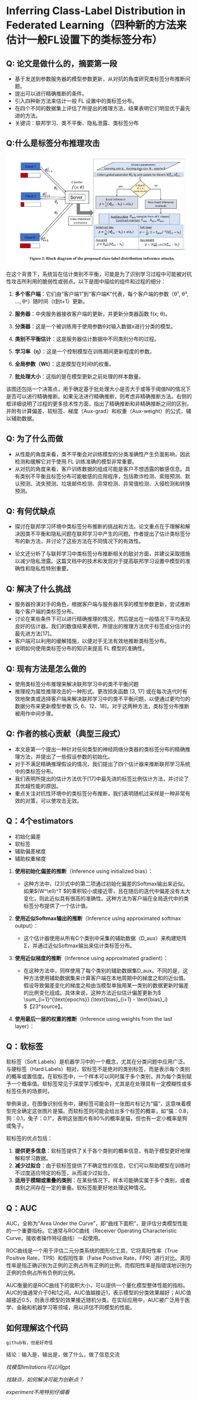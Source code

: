 # Inferring Class-Label Distribution in Federated Learning（四种新的方法来估计一般FL设置下的类标签分布）

## Q: 论文是做什么的，摘要第一段

- 基于发送到参数服务器的模型参数更新，从对抗的角度研究类标签分布推断问题。
- 提出可以进行精确推断的条件。
- 引入四种新方法来估计一般 FL 设置中的类标签分布。
- 在四个不同的数据集上评估了所提出的推理方法，结果表明它们明显优于最先进的方法。
- 关键词：联邦学习、类不平衡、隐私泄露、类标签分布

## Q:什么是标签分布推理攻击

![image-20240130212000477](image-20240130212000477.png)

在这个背景下，系统旨在估计类别不平衡，可能是为了识别学习过程中可能被对抗性攻击所利用的脆弱性或弱点。以下是图中描绘的组件和过程的细分：

1. **多个客户端**：它们由“客户端1”到“客户端K”代表，每个客户端的参数（θ¹, θ², ..., θᴷ）随时间（t到t+1）更新。

2. **服务器**：中央服务器接收客户端的更新，并更新分类器函数 f(x; θ)。

3. **分类器**：这是一个被训练用于使用参数θ对输入数据x进行分类的模型。

4. **类别不平衡估计**：这是服务器估计数据中不同类别分布的过程。

5. **学习率（η）**：这是一个控制模型在训练期间更新程度的参数。

6. **全局参数（Wt）**：这是模型在时间t的权重。

7. **批处理大小**：这指的是在模型更新之前处理的样本数量。

该图还包括一个决策点，用于确定基于批处理大小是否大于或等于阈值N的情况下是否可以进行精确推断。如果无法进行精确推断，则考虑非精确推断方法。右侧的框详细说明了过程的更多技术性方面，指出了精确推断和非精确推断之间的区别，并附有计算偏差、软标签、梯度（Aux-grad）和权重（Aux-weight）的公式，辅以辅助数据。

## Q: 为了什么而做

- 从性能的角度来看，类不平衡会对训练模型的分类准确性产生负面影响，因此检测和缓解它对于使用 FL 训练准确的模型非常重要。
- 从对抗的角度来看，客户训练数据的组成可能是客户不想透露的敏感信息。具有类别不平衡且标签分布可能敏感的应用程序，包括欺诈检测、索赔预测、默认预测、流失预测、垃圾邮件检测、异常检测、异常值检测、入侵检测和转换预测。

## Q: 有何优缺点

- 探讨在联邦学习环境中类标签分布推断的挑战和方法。论文重点在于理解和解决因类不平衡和隐私问题在联邦学习中产生的问题。作者提出了估计类标签分布的新方法，并讨论了这些方法在不同情况下的有效性。

- 论文还分析了与联邦学习中类标签分布推断相关的敌对方面，并建议采取措施以减少隐私泄露。这篇文档中的技术和发现对于提高联邦学习设置中模型的准确性和隐私性特别重要。

## Q: 解决了什么挑战

- 服务器扮演对手的角色，根据客户端与服务器共享的模型参数更新，尝试推断每个客户端的类标签分布。
- 讨论在某些条件下可以进行精确推理的情况，然后提出在一般情况下平均表现良好的估计器。我们的数值结果表明，所提出的推理方法优于标签成分估计的最先进方法[17]。
- 客户端可以利用的缓解措施，以便对手无法有效地推断类标签分布。
- 说明如何使用类标签分布的知识来提高 FL 模型的准确性。

## Q: 现有方法是怎么做的

- 使用类标签分布推理来解决联邦学习中的类不平衡问题
- 推理视为属性推理攻击的一种形式。更改损失函数 [3, 17] 或在每次迭代时有效地聚类或选择客户端来解决联邦学习中的类不平衡问题，以便通过更均匀的数据分布来更新模型参数 [5, 6、12、18]。对于这两种方法，类标签分布推断被用作中间步骤。

## Q: 作者的核心贡献（典型三段式）

- 本文是第一个提出一种针对任何类型的神经网络分类器的类标签分布的精确推理方法，并提出了一些假设参数的初始化。
-  对于不满足精确推理假设的情况，我们提出了四个估计器来推断联邦学习系统中的类标签分布。 
- 我们表明所提出的估计方法优于[17]中最先进的标签比例估计方法，并讨论了其优越性能的原因。 
- 重点关注对抗性环境中的类标签分布推断，我们表明随机过采样是一种非常有效的对策，可以使攻击无效。

## Q：4个estimators

- 初始化偏差
- 软标签
- 辅助偏差梯度
- 辅助权重梯度

1. **使用初始化偏差的推断**（Inference using initialized bias）：
   - 这种方法中，(23)式中的第二项通过初始化偏差的Softmax输出来近似。如果$(W^\ell)^T $的乘积较小或接近零，且在随后的迭代中偏差没有太大变化，则此近似具有很高的准确性。这种方法为客户端在全局迭代中的类标签分布提供了一个估计值。

2. **使用近似Softmax输出的推断**（Inference using approximated softmax output）：
   - 这个估计器使用从所有C个类别中采集的辅助数据（D_aux）来构建矩阵Σ，并通过近似Softmax输出来估计类标签分布。

3. **使用近似梯度的推断**（Inference using approximated gradient）：
   - 在这种方法中，同样使用了每个类别的辅助数据集D_aux。不同的是，这种方法使用辅助数据集来计算客户端在本地周期中的梯度之和的近似值。假设导致偏差变化的梯度之和由当模型单独用某一类别的数据更新时偏差的比例变化组成。具体来说，这种方法近似估计偏差更新为$ \sum_{i=1}^{\text{epochs}} (\text{bias}_{i+1} - \text{bias}_i) $【23†source】。

4. **使用最后一层的权重的推断**（Inference using weights from the last layer）：

## Q：软标签

软标签（Soft Labels）是机器学习中的一个概念，尤其在分类问题中应用广泛。与硬标签（Hard Labels）相对，软标签不是绝对的类别标签，而是表示每个类别的概率或置信度。在软标签中，一个样本可以同时属于多个类别，并为每个类别赋予一个概率值。软标签常见于深度学习模型中，尤其是在处理具有一定模糊性或多标签任务的场景时。

举例来说，在图像识别任务中，硬标签可能会将一张图片标记为“猫”，这意味着模型完全确定这张图片是猫。而软标签则可能会给出多个标签的概率，如“猫：0.8，狗：0.1，兔子：0.1”，表明这张图片有80%的概率是猫，但也有一定小概率是狗或兔子。

软标签的优点包括：

1. **提供更多信息**：软标签提供了关于各个类别的概率信息，有助于模型更好地理解和学习数据。
2. **减少过拟合**：由于软标签提供了不确定性的信息，它们可以帮助模型在训练时不过度适应特定的标签，从而减少过拟合。
3. **适用于模糊或重叠的类别**：在某些情况下，样本可能确实属于多个类别，或者类别之间存在一定的重叠。软标签能更好地处理这种情况。

## Q：AUC

AUC，全称为“Area Under the Curve”，即“曲线下面积”，是评估分类模型性能的一个重要指标。它通常与ROC曲线（Receiver Operating Characteristic Curve，接收者操作特征曲线）一起使用。

ROC曲线是一个用于评估二元分类系统的图形化工具，它将真阳性率（True Positive Rate，TPR）和假阳性率（False Positive Rate，FPR）进行对比。真阳性率是指正确识别为正例的正例占所有正例的比例，而假阳性率是指错误地识别为正例的负例占所有负例的比例。

AUC衡量的是ROC曲线下的面积大小，可以提供一个量化模型整体性能的指标。AUC的值通常介于0和1之间。AUC值越接近1，表示模型的分类效果越好；AUC值越接近0.5，则表示模型的效果接近随机分类。在实际应用中，AUC被广泛用于医学、金融和机器学习等领域，用以评估不同模型的性能。

## 如何理解这个代码

```
github有，但是好奇怪
```

结论：输入是，输出是，做了什么，做了信息交流

*找模型limitations可以问gpt*

*找缺点，如何解决可能为创新点？*

*experiment不用特别仔细看*